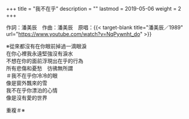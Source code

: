 +++
title = "我不在乎"
description = ""
lastmod = 2019-05-06
weight = 2
+++

作詞：潘美辰　作曲：潘美辰　原唱：{{< target-blank title="潘美辰／1989" url="https://www.youtube.com/watch?v=NqPywnht_do" >}}

※從來都沒有在你眼前掉過一滴眼淚  
在你心裡我永遠堅強沒有淚水  
不想在你的面前浮現出在乎的行為  
所有悲傷和憂愁　彷彿無所謂  
＃我不在乎你冷冷的眼  
像是窗外飄來的雪  
我不在乎你漂泊的心情  
像是沒有愛的世界  

重複＃※ 
